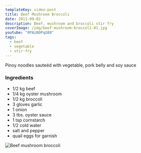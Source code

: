 ```yaml
---
templateKey: video-post
title: Beef Mushroom Broccoli
date: 2011-09-02
description: Beef, mushroom and broccoli stir fry
coverImage: /img/beef-mushroom-broccoli-01.jpg
youtube: "0PAzB0PqG80"
tags:
  - beef
  - vegetable
  - stir-fry
---
```


Pinoy noodles sauteéd with vegetable, pork belly and soy sauce

### Ingredients

- 1/2 kg beef
- 1/4 kg oyster mushroom
- 1/2 kg broccoli
- 3 gloves garlic
- 1 onion
- 3 tbs. oyster sauce
- 1 tsp cornstarch
- 1/2 cold water
- salt and pepper
- quail eggs for garnish

![Beef mushroom broccoli](/img/beef-mushroom-broccoli-02.jpg)
